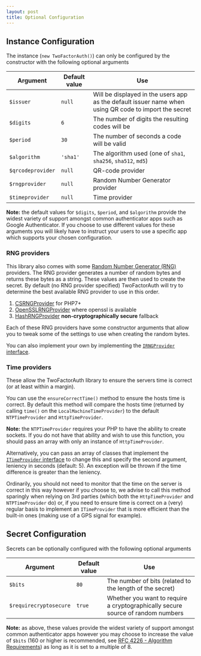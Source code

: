 ```yaml
---
layout: post
title: Optional Configuration
---
```


## Instance Configuration

The instance (`new TwoFactorAuth()`) can only be configured by the constructor with the following optional arguments

Argument          | Default value | Use
------------------|---------------|-----
`$issuer`         | `null`        | Will be displayed in the users app as the default issuer name when using QR code to import the secret
`$digits`         | `6`           | The number of digits the resulting codes will be
`$period`         | `30`          | The number of seconds a code will be valid
`$algorithm`      | `'sha1'`      | The algorithm used (one of `sha1`, `sha256`, `sha512`, `md5`)
`$qrcodeprovider` | `null`        | QR-code provider
`$rngprovider`    | `null`        | Random Number Generator provider
`$timeprovider`   | `null`        | Time provider

**Note:** the default values for `$digits`, `$period`, and `$algorithm` provide the widest variety of support amongst common authenticator apps such as Google Authenticator. If you choose to use different values for these arguments you will likely have to instruct your users to use a specific app which supports your chosen configuration.

### RNG providers

This library also comes with some [Random Number Generator (RNG)](https://en.wikipedia.org/wiki/Random_number_generation) providers. The RNG provider generates a number of random bytes and returns these bytes as a string. These values are then used to create the secret. By default (no RNG provider specified) TwoFactorAuth will try to determine the best available RNG provider to use in this order.

1. [CSRNGProvider](https://github.com/RobThree/TwoFactorAuth/blob/master/lib/Providers/Rng/CSRNGProvider.php) for PHP7+
2. [OpenSSLRNGProvider](https://github.com/RobThree/TwoFactorAuth/blob/master/lib/Providers/Rng/OpenSSLRNGProvider.php) where openssl is available
3. [HashRNGProvider](https://github.com/RobThree/TwoFactorAuth/blob/master/lib/Providers/Rng/HashRNGProvider.php) **non-cryptographically secure** fallback

Each of these RNG providers have some constructor arguments that allow you to tweak some of the settings to use when creating the random bytes.

You can also implement your own by implementing the [`IRNGProvider` interface](https://github.com/RobThree/TwoFactorAuth/blob/master/lib/Providers/Rng/IRNGProvider.php).

### Time providers

These allow the TwoFactorAuth library to ensure the servers time is correct (or at least within a margin).

You can use the `ensureCorrectTime()` method to ensure the hosts time is correct. By default this method will compare the hosts time (returned by calling `time()` on the `LocalMachineTimeProvider`) to the default `NTPTimeProvider` and `HttpTimeProvider`.

**Note:** the `NTPTimeProvider` requires your PHP to have the ability to create sockets. If you do not have that ability and wish to use this function, you should pass an array with only an instance of `HttpTimeProvider`.

Alternatively, you can pass an array of classes that implement the [`ITimeProvider` interface](https://github.com/RobThree/TwoFactorAuth/blob/master/lib/Providers/Time/ITimeProvider.php) to change this and specify the second argument, leniency in seconds (default: 5). An exception will be thrown if the time difference is greater than the leniency.

Ordinarily, you should not need to monitor that the time on the server is correct in this way however if you choose to, we advise to call this method sparingly when relying on 3rd parties (which both the `HttpTimeProvider` and `NTPTimeProvider` do) or, if you need to ensure time is correct on a (very) regular basis to implement an `ITimeProvider` that is more efficient than the built-in ones (making use of a GPS signal for example).

## Secret Configuration

Secrets can be optionally configured with the following optional arguments

Argument               | Default value | Use
-----------------------|---------------|-----
`$bits`                | `80`          | The number of bits (related to the length of the secret)
`$requirecryptosecure` | `true`        | Whether you want to require a cryptographically secure source of random numbers

**Note:** as above, these values provide the widest variety of support amongst common authenticator apps however you may choose to increase the value of `$bits` (160 or higher is recommended, see [RFC 4226 - Algorithm Requirements](https://tools.ietf.org/html/rfc4226#section-4)) as long as it is set to a multiple of 8.
